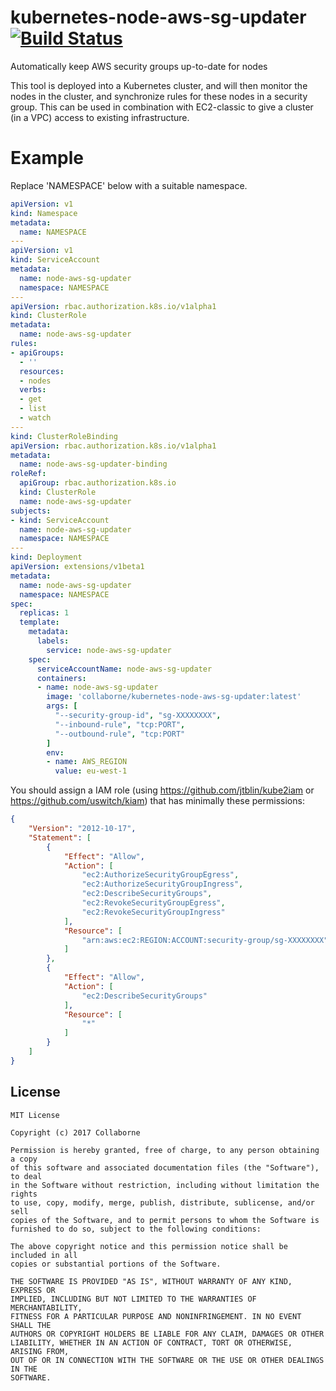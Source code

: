 # kubernetes-node-aws-sg-updater [![Build Status](https://travis-ci.org/Collaborne/kubernetes-node-aws-sg-updater.svg?branch=master)](https://travis-ci.org/Collaborne/kubernetes-node-aws-sg-updater)

Automatically keep AWS security groups up-to-date for nodes

This tool is deployed into a Kubernetes cluster, and will then monitor the nodes in the cluster, and synchronize rules for these nodes in a security group. This can be used in combination with EC2-classic to give a cluster (in a VPC) access to existing infrastructure.

# Example

Replace 'NAMESPACE' below with a suitable namespace.

```yaml
apiVersion: v1
kind: Namespace
metadata:
  name: NAMESPACE
---
apiVersion: v1
kind: ServiceAccount
metadata:
  name: node-aws-sg-updater
  namespace: NAMESPACE
---
apiVersion: rbac.authorization.k8s.io/v1alpha1
kind: ClusterRole
metadata:
  name: node-aws-sg-updater
rules:
- apiGroups:
  - ''
  resources:
  - nodes
  verbs:
  - get
  - list
  - watch
---
kind: ClusterRoleBinding
apiVersion: rbac.authorization.k8s.io/v1alpha1
metadata:
  name: node-aws-sg-updater-binding
roleRef:
  apiGroup: rbac.authorization.k8s.io
  kind: ClusterRole
  name: node-aws-sg-updater
subjects:
- kind: ServiceAccount
  name: node-aws-sg-updater
  namespace: NAMESPACE
---
kind: Deployment
apiVersion: extensions/v1beta1
metadata:
  name: node-aws-sg-updater
  namespace: NAMESPACE
spec:
  replicas: 1
  template:
    metadata:
      labels:
        service: node-aws-sg-updater
    spec:
      serviceAccountName: node-aws-sg-updater
      containers:
      - name: node-aws-sg-updater
        image: 'collaborne/kubernetes-node-aws-sg-updater:latest'
        args: [
          "--security-group-id", "sg-XXXXXXXX",
          "--inbound-rule", "tcp:PORT",
          "--outbound-rule", "tcp:PORT"
        ]
        env:
        - name: AWS_REGION
          value: eu-west-1
```

You should assign a IAM role (using https://github.com/jtblin/kube2iam or https://github.com/uswitch/kiam) that has minimally these permissions:
```json
{
    "Version": "2012-10-17",
    "Statement": [
        {
            "Effect": "Allow",
            "Action": [
                "ec2:AuthorizeSecurityGroupEgress",
                "ec2:AuthorizeSecurityGroupIngress",
                "ec2:DescribeSecurityGroups",
                "ec2:RevokeSecurityGroupEgress",
                "ec2:RevokeSecurityGroupIngress"
            ],
            "Resource": [
                "arn:aws:ec2:REGION:ACCOUNT:security-group/sg-XXXXXXXX"
            ]
        },
        {
            "Effect": "Allow",
            "Action": [
                "ec2:DescribeSecurityGroups"
            ],
            "Resource": [
                "*"
            ]
        }
    ]
}
```

## License

    MIT License

    Copyright (c) 2017 Collaborne

    Permission is hereby granted, free of charge, to any person obtaining a copy
    of this software and associated documentation files (the "Software"), to deal
    in the Software without restriction, including without limitation the rights
    to use, copy, modify, merge, publish, distribute, sublicense, and/or sell
    copies of the Software, and to permit persons to whom the Software is
    furnished to do so, subject to the following conditions:

    The above copyright notice and this permission notice shall be included in all
    copies or substantial portions of the Software.

    THE SOFTWARE IS PROVIDED "AS IS", WITHOUT WARRANTY OF ANY KIND, EXPRESS OR
    IMPLIED, INCLUDING BUT NOT LIMITED TO THE WARRANTIES OF MERCHANTABILITY,
    FITNESS FOR A PARTICULAR PURPOSE AND NONINFRINGEMENT. IN NO EVENT SHALL THE
    AUTHORS OR COPYRIGHT HOLDERS BE LIABLE FOR ANY CLAIM, DAMAGES OR OTHER
    LIABILITY, WHETHER IN AN ACTION OF CONTRACT, TORT OR OTHERWISE, ARISING FROM,
    OUT OF OR IN CONNECTION WITH THE SOFTWARE OR THE USE OR OTHER DEALINGS IN THE
    SOFTWARE.

